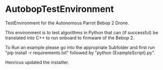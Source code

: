 # AutobopTestEnvironment
TestEnvironment for the Autonomous Parrot Bebop 2 Drone. 

This environment is to test algorithms in Python that can (if successful) be translated into C++ to run onboard to firmware of the Bebop 2.

To Run an example please go into the appropriate Subfolder and first run "pip install -r requirements.txt" followed by "python {ExampleScript}.py".

Henricus updated the installler.
